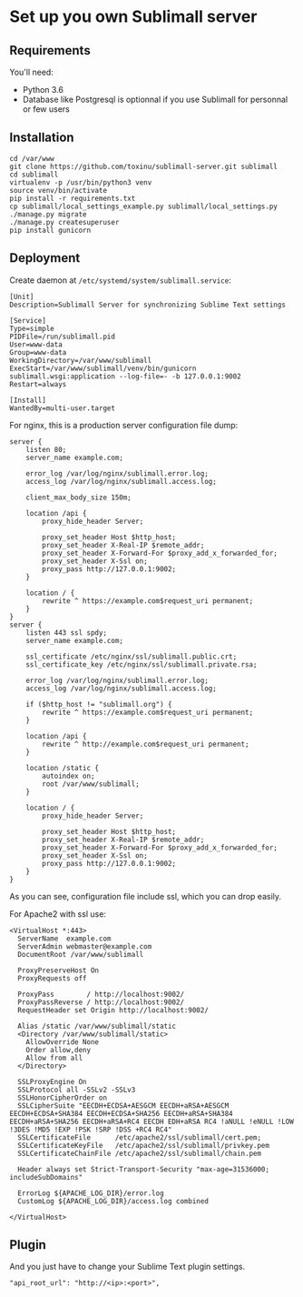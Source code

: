 # Set up you own Sublimall server

## Requirements

You'll need:
 - Python 3.6
 - Database like Postgresql is optionnal if you use Sublimall for personnal or few users
 
## Installation

```
cd /var/www
git clone https://github.com/toxinu/sublimall-server.git sublimall
cd sublimall
virtualenv -p /usr/bin/python3 venv
source venv/bin/activate
pip install -r requirements.txt
cp sublimall/local_settings_example.py sublimall/local_settings.py
./manage.py migrate
./manage.py createsuperuser
pip install gunicorn
```

## Deployment

Create daemon at ```/etc/systemd/system/sublimall.service```:

```
[Unit]
Description=Sublimall Server for synchronizing Sublime Text settings

[Service]
Type=simple
PIDFile=/run/sublimall.pid
User=www-data
Group=www-data
WorkingDirectory=/var/www/sublimall
ExecStart=/var/www/sublimall/venv/bin/gunicorn sublimall.wsgi:application --log-file=- -b 127.0.0.1:9002
Restart=always

[Install]
WantedBy=multi-user.target
```

For nginx, this is a production server configuration file dump:

```
server {
    listen 80;
    server_name example.com;

    error_log /var/log/nginx/sublimall.error.log;
    access_log /var/log/nginx/sublimall.access.log;

    client_max_body_size 150m;

    location /api {
        proxy_hide_header Server;

        proxy_set_header Host $http_host;
        proxy_set_header X-Real-IP $remote_addr;
        proxy_set_header X-Forward-For $proxy_add_x_forwarded_for;
        proxy_set_header X-Ssl on;
        proxy_pass http://127.0.0.1:9002;
    }

    location / {
        rewrite ^ https://example.com$request_uri permanent;
    }
}
server {
    listen 443 ssl spdy;
    server_name example.com;

    ssl_certificate /etc/nginx/ssl/sublimall.public.crt;
    ssl_certificate_key /etc/nginx/ssl/sublimall.private.rsa;
    
    error_log /var/log/nginx/sublimall.error.log;
    access_log /var/log/nginx/sublimall.access.log;

    if ($http_host != "sublimall.org") {
        rewrite ^ https://example.com$request_uri permanent;
    }

    location /api {
        rewrite ^ http://example.com$request_uri permanent;
    }

    location /static {
        autoindex on;
        root /var/www/sublimall;
    }

    location / {
        proxy_hide_header Server;

        proxy_set_header Host $http_host;
        proxy_set_header X-Real-IP $remote_addr;
        proxy_set_header X-Forward-For $proxy_add_x_forwarded_for;
        proxy_set_header X-Ssl on;
        proxy_pass http://127.0.0.1:9002;
    }
}
```

As you can see, configuration file include ssl, which you can drop easily.

For Apache2 with ssl use:

```
<VirtualHost *:443>
  ServerName  example.com
  ServerAdmin webmaster@example.com
  DocumentRoot /var/www/sublimall

  ProxyPreserveHost On
  ProxyRequests off

  ProxyPass        / http://localhost:9002/
  ProxyPassReverse / http://localhost:9002/
  RequestHeader set Origin http://localhost:9002/

  Alias /static /var/www/sublimall/static
  <Directory /var/www/sublimall/static>
    AllowOverride None
    Order allow,deny
    Allow from all 
  </Directory>

  SSLProxyEngine On
  SSLProtocol all -SSLv2 -SSLv3
  SSLHonorCipherOrder on
  SSLCipherSuite "EECDH+ECDSA+AESGCM EECDH+aRSA+AESGCM EECDH+ECDSA+SHA384 EECDH+ECDSA+SHA256 EECDH+aRSA+SHA384 EECDH+aRSA+SHA256 EECDH+aRSA+RC4 EECDH EDH+aRSA RC4 !aNULL !eNULL !LOW !3DES !MD5 !EXP !PSK !SRP !DSS +RC4 RC4"
  SSLCertificateFile      /etc/apache2/ssl/sublimall/cert.pem;
  SSLCertificateKeyFile   /etc/apache2/ssl/sublimall/privkey.pem
  SSLCertificateChainFile /etc/apache2/ssl/sublimall/chain.pem

  Header always set Strict-Transport-Security "max-age=31536000; includeSubDomains"

  ErrorLog ${APACHE_LOG_DIR}/error.log
  CustomLog ${APACHE_LOG_DIR}/access.log combined

</VirtualHost>
```

## Plugin

And you just have to change your Sublime Text plugin settings.

```
"api_root_url": "http://<ip>:<port>",
```

[0]: http://supervisord.org/
